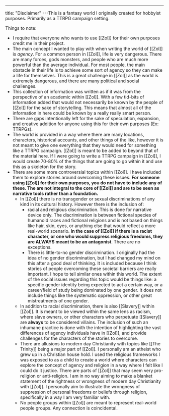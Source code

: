 ---
title: "Disclaimer"
---This is a fantasy world I originally created for hobbyist purposes. Primarily as a TTRPG campaign setting.

Things to note:
- I require that everyone who wants to use [[Zol]] for their own purposes credit me in their project.
- The main concept I wanted to play with when writing the world of [[Zol]] is *agency*. For a common person in [[Zol]], life is very dangerous. There are many forces, gods monsters, and people who are much more powerful than the average individual. For most people, the main obstacle in their life is to achieve some sort of agency so they can make a life for themselves. This is a great challenge in [[Zol]] as the world is extremely dangerous, and there are many political and social challenges.
- This collection of information was written as if it was from the perspective of an academic within [[Zol]]. With a few tid-bits of information added that would not necessarily be known by the people of [[Zol]] for the sake of storytelling. This means that almost all of the information in here could be known by a really really smart person.
- There are gaps intentionally left for the sake of speculation, expansion, and creative addition for anyone using this for their own purposes (Ex: TTRPGs).
- The world is provided in a way where there are many locations, characters, historical accounts, and other things of the like, however it is not meant to give one everything that they would need for something like a TTRPG campaign. [[Zol]] is meant to be added to beyond that of the material here. If I were going to write a TTRPG campaign in [[Zol]], I would create 70-80% of the things that are going to go within it and use this as a skeleton for the story.
- There are some more controversial topics within [[Zol]]. I have included them to explore stories around overcoming these issues. **For someone using [[Zol]] for their own purposes, you do not have to include any of these. The are not integral to the core of [[Zol]] and are to be seen as narrative tools rather than a foundation.**
	- In [[Zol]] there is no transgender or sexual discriminations of any kind in its cultural history. However there is the inclusion of:
		- racial and religious discrimination. This is done for narrative device only. The discrimination is between fictional species of humanoid races and fictional religions and is not based on things like hair, skin, eyes, or anything else that would reflect a more real-world scenario. **In the case of [[Zol]] if there is a racist character, or one who would suppress religious freedoms, they are ALWAYS meant to be an antagonist**. There are no exceptions. 
		- There is little-to-no gender discrimination. I originally had the idea of no gender discrimination, but I had changed my mind on this after a good deal of thinking. It is included because I think stories of people overcoming these societal barriers are really important. I hope to tell similar ones within this world. The extent of the social issues regarding this topic would be things like: a specific gender identity being expected to act a certain way, or a career/field of study being dominated by one gender. It does not include things like the systematic oppression, or other great mistreatments of one gender.
	- In addition to racial discrimination, there is also [[Slavery]] within [[Zol]]. It is meant to be viewed within the same lens as racism, where slave owners, or other characters who perpetuate [[Slavery]] are **always** to be considered villains. The inclusion of such an inhumane practice is done with the intention of highlighting the vast differences of agency individuals have in [[Zol]], and provide challenges for the characters of the stories to overcome.
	- There are allusions to modern day Christianity with topics like [[The Trinity]] being a major part of [[Zol]]. I personally am an atheist who grew up in a Christian house hold. I used the religious frameworks I was exposed to as a child to create a world where characters can explore the concept of agency and religion in a way where I felt like I could do it justice. There are parts of [[Zol]] that may seem very pro-religion or anti-religion. I am in no way aiming to make a blanket statement of the rightness or wrongness of modern day Christianity with [[Zol]]. I personally aim to illustrate the wrongness of suppression of personal freedoms or beliefs through religion, specifically in a way I am very familiar with.
	- No people groups within [[Zol]] are meant to represent real-world people groups. Any connection is coincidental.